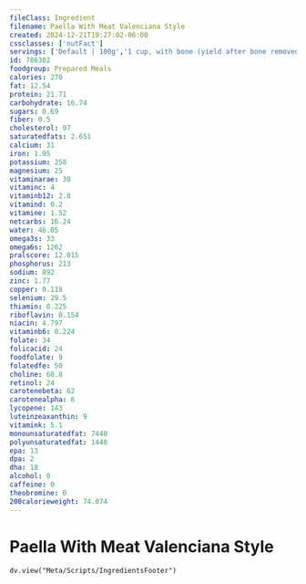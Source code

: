 ```yaml
---
fileClass: Ingredient
filename: Paella With Meat Valenciana Style
created: 2024-12-21T19:27:02-06:00
cssclasses: ['nutFact']
servings: ['Default | 100g','1 cup, with bone (yield after bone removed) | 137','1 cup, boneless | 183','1 cup, nfs | 183']
id: 786302
foodgroup: Prepared Meals
calories: 270
fat: 12.54
protein: 21.71
carbohydrate: 16.74
sugars: 0.69
fiber: 0.5
cholesterol: 97
saturatedfats: 2.651
calcium: 31
iron: 1.95
potassium: 258
magnesium: 25
vitaminarae: 30
vitaminc: 4
vitaminb12: 2.8
vitamind: 0.2
vitamine: 1.52
netcarbs: 16.24
water: 46.05
omega3s: 33
omega6s: 1262
pralscore: 12.015
phosphorus: 213
sodium: 892
zinc: 1.77
copper: 0.118
selenium: 29.5
thiamin: 0.225
riboflavin: 0.154
niacin: 4.797
vitaminb6: 0.224
folate: 34
folicacid: 24
foodfolate: 9
folatedfe: 50
choline: 68.8
retinol: 24
carotenebeta: 62
carotenealpha: 6
lycopene: 143
luteinzeaxanthin: 9
vitamink: 5.1
monounsaturatedfat: 7440
polyunsaturatedfat: 1448
epa: 13
dpa: 2
dha: 18
alcohol: 0
caffeine: 0
theobromine: 0
200calorieweight: 74.074
---
```


# Paella With Meat Valenciana Style

```dataviewjs
dv.view("Meta/Scripts/IngredientsFooter")
```